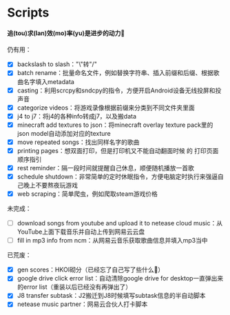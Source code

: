 # Scripts
#### 追(tou)求(lan)效(mo)率(yu)是进步的动力💩

仍有用：
- [x] backslash to slash："\\"转"/"
- [x] batch rename：批量命名文件，例如替换字符串、插入前缀和后缀、根据歌曲名字填入metadata
- [x] casting：利用scrcpy和sndcpy的指令，方便开启Android设备无线投屏和投声音
- [x] categorize videos：将游戏录像根据前缀来分类到不同文件夹里面
- [x] j4 to j7：将j4的各种info转成j7，以及搬data
- [x] minecraft add textures to json：将minecraft overlay texture pack里的json model自动添加对应的texture
- [x] move repeated songs：找出同样名字的歌曲
- [x] printing pages：想双面打印，但是打印机又不能自动翻面时候 的 打印页面顺序指引
- [x] rest reminder：隔一段时间就提醒自己休息，顺便随机播放一首歌
- [x] schedule shutdown：非常简单的定时休眠指令，方便电脑定时执行来强逼自己晚上不要熬夜玩游戏
- [x] web scraping：简单爬虫，例如爬取steam游戏价格 

未完成：
- [ ] download songs from youtube and upload it to netease cloud music：从YouTube上面下载音乐并自动上传到网易云云盘
- [ ] fill in mp3 info from ncm：从网易云音乐获取歌曲信息并填入mp3当中

已荒废：
- [x] gen scores：HKOI砌分（已经忘了自己写了些什么💩）
- [x] google drive click error list：自动清除google drive for desktop一直弹出来的error list（重装以后已经没有再弹出了）
- [x] J8 transfer subtask：J2搬迁到J8时候填写subtask信息的半自动脚本
- [x] netease music partner：网易云合伙人打卡脚本
